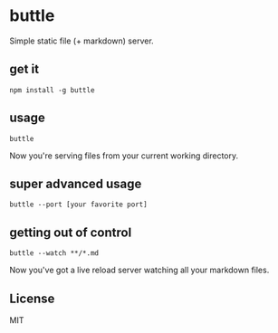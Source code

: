 # buttle

Simple static file (+ markdown) server.

## get it

```
npm install -g buttle
```

## usage

```
buttle
```

Now you're serving files from your current working directory.


## super advanced usage

```
buttle --port [your favorite port]
```


## getting out of control

```
buttle --watch **/*.md
```

Now you've got a live reload server watching all your markdown files.


## License

MIT
